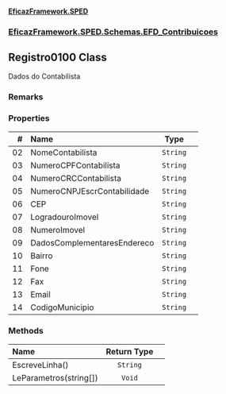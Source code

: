 #### [EficazFramework.SPED](EficazFrameworkSPED.md 'EficazFramework SPED')
### [EficazFramework.SPED.Schemas.EFD_Contribuicoes](EficazFramework.SPED.Schemas.EFD_Contribuicoes.md 'EficazFramework.SPED.Schemas.EFD_Contribuicoes')

## Registro0100 Class

Dados do Contabilista

### Remarks
### Properties

| # | Name | Type | |
| ---: | :--- | :---: | :--- |
| 02 | NomeContabilista | `String` |  |
| 03 | NumeroCPFContabilista | `String` |  |
| 04 | NumeroCRCContabilista | `String` |  |
| 05 | NumeroCNPJEscrContabilidade | `String` |  |
| 06 | CEP | `String` |  |
| 07 | LogradouroImovel | `String` |  |
| 08 | NumeroImovel | `String` |  |
| 09 | DadosComplementaresEndereco | `String` |  |
| 10 | Bairro | `String` |  |
| 11 | Fone | `String` |  |
| 12 | Fax | `String` |  |
| 13 | Email | `String` |  |
| 14 | CodigoMunicipio | `String` |  |
### Methods

| Name | Return Type | |
| :--- | :---: | :--- |
| EscreveLinha() | `String` |  |
| LeParametros(string[]) | `Void` |  |
